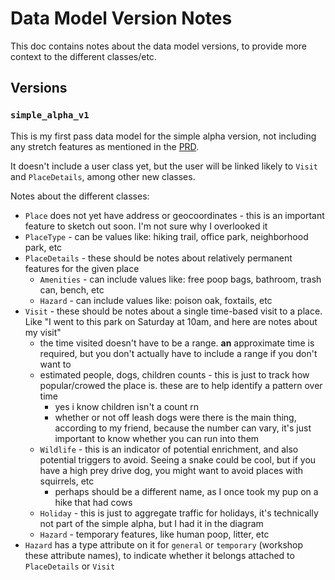 # Data Model Version Notes 

This doc contains notes about the data model versions, to provide more context to the different classes/etc.

## Versions

### `simple_alpha_v1`

This is my first pass data model for the simple alpha version, not including any stretch features as mentioned in the [PRD](./prd.md).

It doesn't include a user class yet, but the user will be linked likely to `Visit` and `PlaceDetails`, among other new classes.

Notes about the different classes:
- `Place` does not yet have address or geocoordinates - this is an important feature to sketch out soon. I'm not sure why I overlooked it
- `PlaceType` - can be values like: hiking trail, office park, neighborhood park, etc
- `PlaceDetails` - these should be notes about relatively permanent features for the given place
  - `Amenities` - can include values like: free poop bags, bathroom, trash can, bench, etc
  - `Hazard` - can include values like: poison oak, foxtails, etc
- `Visit` - these should be notes about a single time-based visit to a place. Like "I went to this park on Saturday at 10am, and here are notes about my visit"
  - the time visited doesn't have to be a range. **an** approximate time is required, but you don't actually have to include a range if you don't want to
  - estimated people, dogs, children counts - this is just to track how popular/crowed the place is. these are to help identify a pattern over time
    - yes i know children isn't a count rn
    - whether or not off leash dogs were there is the main thing, according to my friend, because the number can vary, it's just important to know whether you can run into them
  - `Wildlife` - this is an indicator of potential enrichment, and also potential triggers to avoid. Seeing a snake could be cool, but if you have a high prey drive dog, you might want to avoid places with squirrels, etc
    - perhaps should be a different name, as I once took my pup on a hike that had cows
  - `Holiday` - this is just to aggregate traffic for holidays, it's technically not part of the simple alpha, but I had it in the diagram
  - `Hazard` - temporary features, like human poop, litter, etc
- `Hazard` has a type attribute on it for `general` or `temporary` (workshop these attribute names), to indicate whether it belongs attached to `PlaceDetails` or `Visit`
